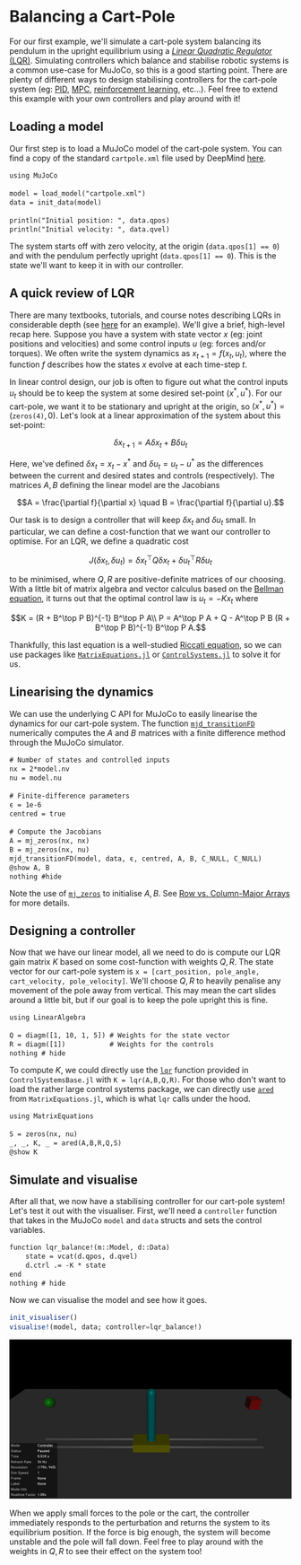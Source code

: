# Balancing a Cart-Pole

For our first example, we'll simulate a cart-pole system balancing its pendulum in the upright equilibrium using a [*Linear Quadratic Regulator* (LQR)](https://en.wikipedia.org/wiki/Linear%E2%80%93quadratic_regulator). Simulating controllers which balance and stabilise robotic systems is a common use-case for MuJoCo, so this is a good starting point. There are plenty of different ways to design stabilising controllers for the cart-pole system (eg: [PID](https://en.wikipedia.org/wiki/Proportional%E2%80%93integral%E2%80%93derivative_controller), [MPC](https://en.wikipedia.org/wiki/Model_predictive_control), [reinforcement learning](https://en.wikipedia.org/wiki/Reinforcement_learning), etc...). Feel free to extend this example with your own controllers and play around with it!


## Loading a model

Our first step is to load a MuJoCo model of the cart-pole system. You can find a copy of the standard `cartpole.xml` file used by DeepMind [here](https://github.com/JamieMair/MuJoCo.jl/blob/42ec7971be584e3f87aacae40e50f8d43a2dc29c/docs/src/examples/cartpole.xml). 

```@example cartpole
using MuJoCo

model = load_model("cartpole.xml")
data = init_data(model)

println("Initial position: ", data.qpos)
println("Initial velocity: ", data.qvel)
```

The system starts off with zero velocity, at the origin (`data.qpos[1] == 0`) and with the pendulum perfectly upright (`data.qpos[1] == 0`). This is the state we'll want to keep it in with our controller.

## A quick review of LQR

There are many textbooks, tutorials, and course notes describing LQRs in considerable depth (see [here](http://underactuated.mit.edu/lqr.html#section3) for an example). We'll give a brief, high-level recap here. Suppose you have a system with state vector $x$ (eg: joint positions and velocities) and some control inputs $u$ (eg: forces and/or torques). We often write the system dynamics as $x_{t+1} = f(x_t, u_t)$, where the function $f$ describes how the states $x$ evolve at each time-step $t$.

In linear control design, our job is often to figure out what the control inputs $u_t$ should be to keep the system at some desired set-point $(x^*, u^*)$. For our cart-pole, we want it to be stationary and upright at the origin, so $(x^*, u^*) = ($`zeros(4)`$, 0)$. Let's look at a linear approximation of the system about this set-point:
```math
\delta x_{t+1} = A \delta x_t + B \delta u_t
```
Here, we've defined $\delta x_t = x_t - x^*$ and $\delta u_t = u_t - u^*$ as the differences between the current and desired states and controls (respectively). The matrices $A,B$ defining the linear model are the Jacobians
```math
A = \frac{\partial f}{\partial x} \quad B = \frac{\partial f}{\partial u}.
```
Our task is to design a controller that will keep $\delta x_t$ and $\delta u_t$ small. In particular, we can define a cost-function that we want our controller to optimise. For an LQR, we define a quadratic cost
```math
J(\delta x_t, \delta u_t) = \delta x_t^\top Q \delta x_t + \delta u_t^\top R \delta u_t
```
to be minimised, where $Q,R$ are positive-definite matrices of our choosing. With a little bit of matrix algebra and vector calculus based on the [Bellman equation](https://en.wikipedia.org/wiki/Bellman_equation), it turns out that the optimal control law is $u_t = -K x_t$ where 
```math
K = (R + B^\top P B)^{-1} B^\top P A\\
P = A^\top P A + Q - A^\top P B (R + B^\top P B)^{-1} B^\top P A.
```
Thankfully, this last equation is a well-studied [Riccati equation](https://en.wikipedia.org/wiki/Riccati_equation), so we can use packages like [`MatrixEquations.jl`](https://github.com/andreasvarga/MatrixEquations.jl) or [`ControlSystems.jl`](https://github.com/JuliaControl/ControlSystems.jl) to solve it for us.

## Linearising the dynamics

We can use the underlying C API for MuJoCo to easily linearise the dynamics for our cart-pole system. The function [`mjd_transitionFD`](https://mujoco.readthedocs.io/en/stable/APIreference/APIfunctions.html#mjd-transitionfd) numerically computes the $A$ and $B$ matrices with a finite difference method through the MuJoCo simulator.
```@example cartpole
# Number of states and controlled inputs
nx = 2*model.nv
nu = model.nu

# Finite-difference parameters
ϵ = 1e-6
centred = true

# Compute the Jacobians
A = mj_zeros(nx, nx)
B = mj_zeros(nx, nu)
mjd_transitionFD(model, data, ϵ, centred, A, B, C_NULL, C_NULL)
@show A, B
nothing #hide
```
Note the use of [`mj_zeros`](@ref) to initialise $A,B$. See [Row vs. Column-Major Arrays](@ref) for more details.

## Designing a controller

Now that we have our linear model, all we need to do is compute our LQR gain matrix $K$ based on some cost-function with weights $Q,R$. The state vector for our cart-pole system is `x = [cart_position, pole_angle, cart_velocity, pole_velocity]`. We'll choose $Q,R$ to heavily penalise any movement of the pole away from vertical. This may mean the cart slides around a little bit, but if our goal is to keep the pole upright this is fine.
```@example cartpole
using LinearAlgebra

Q = diagm([1, 10, 1, 5]) # Weights for the state vector
R = diagm([1])           # Weights for the controls
nothing # hide
```
To compute $K$, we could directly use the [`lqr`](https://juliacontrol.github.io/ControlSystems.jl/stable/lib/synthesis/#ControlSystemsBase.lqr-Tuple{Union{Continuous,%20Type{Continuous}},%20Any,%20Any,%20Any,%20Any,%20Vararg{Any}}) function provided in `ControlSystemsBase.jl` with `K = lqr(A,B,Q,R)`. For those who don't want to load the rather large control systems package, we can directly use [`ared`](https://andreasvarga.github.io/MatrixEquations.jl/dev/riccati.html#MatrixEquations.ared) from `MatrixEquations.jl`, which is what `lqr` calls under the hood.
```@example cartpole
using MatrixEquations

S = zeros(nx, nu)
_, _, K, _ = ared(A,B,R,Q,S)
@show K
```

## Simulate and visualise

After all that, we now have a stabilising controller for our cart-pole system! Let's test it out with the visualiser. First, we'll need a `controller` function that takes in the MuJoCo `model` and `data` structs and sets the control variables.
```@example cartpole
function lqr_balance!(m::Model, d::Data)
    state = vcat(d.qpos, d.qvel)
    d.ctrl .= -K * state
end
nothing # hide
```
Now we can visualise the model and see how it goes.
```julia
init_visualiser()
visualise!(model, data; controller=lqr_balance!)
```
![](images/cartpole_balance.gif)

When we apply small forces to the pole or the cart, the controller immediately responds to the perturbation and returns the system to its equilibrium position. If the force is big enough, the system will become unstable and the pole will fall down. Feel free to play around with the weights in $Q,R$ to see their effect on the system too!